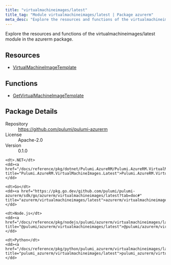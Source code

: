 ```yaml
---
title: "virtualmachineimages/latest"
title_tag: "Module virtualmachineimages/latest | Package azurerm"
meta_desc: "Explore the resources and functions of the virtualmachineimages/latest module in the azurerm package."
---
```


<!-- WARNING: this file was generated by Pulumi Docs Generator. -->
<!-- Do not edit by hand unless you're certain you know what you are doing! -->

Explore the resources and functions of the virtualmachineimages/latest module in the azurerm package.

<h2 id="resources">Resources</h2>
<ul class="api">
    <li><a href="virtualmachineimagetemplate" title="VirtualMachineImageTemplate"><span class="symbol resource"></span>VirtualMachineImageTemplate</a></li>
</ul>

<h2 id="functions">Functions</h2>
<ul class="api">
    <li><a href="getvirtualmachineimagetemplate" title="GetVirtualMachineImageTemplate"><span class="symbol function"></span>GetVirtualMachineImageTemplate</a></li>
</ul>

<h2 id="package-details">Package Details</h2>
<dl class="package-details">
	<dt>Repository</dt>
	<dd><a href="https://github.com/pulumi/pulumi-azurerm">https://github.com/pulumi/pulumi-azurerm</a></dd>
	<dt>License</dt>
	<dd>Apache-2.0</dd>
	<dt>Version</dt>
	<dd>0.1.0</dd>
</dl>



<dl class="tabular">

    <dt>.NET</dt>
    <dd><a href="/docs/reference/pkg/dotnet/Pulumi.AzureRM/Pulumi.AzureRM.VirtualMachineImages.Latest.html" title="Pulumi.AzureRM.VirtualMachineImages.Latest">Pulumi.AzureRM.VirtualMachineImages.Latest</a></dd>

    <dt>Go</dt>
    <dd><a href="https://pkg.go.dev/github.com/pulumi/pulumi-azurerm/sdk/go/azurerm/virtualmachineimages/latest?tab=doc#" title="azurerm/virtualmachineimages/latest">azurerm/virtualmachineimages/latest</a></dd>

    <dt>Node.js</dt>
    <dd><a href="/docs/reference/pkg/nodejs/pulumi/azurerm/virtualmachineimages/latest/#" title="@pulumi/azurerm/virtualmachineimages/latest">@pulumi/azurerm/virtualmachineimages/latest</a></dd>

    <dt>Python</dt>
    <dd><a href="/docs/reference/pkg/python/pulumi_azurerm/virtualmachineimages/latest" title="pulumi_azurerm/virtualmachineimages/latest">pulumi_azurerm/virtualmachineimages/latest</a></dd>

</dl>

